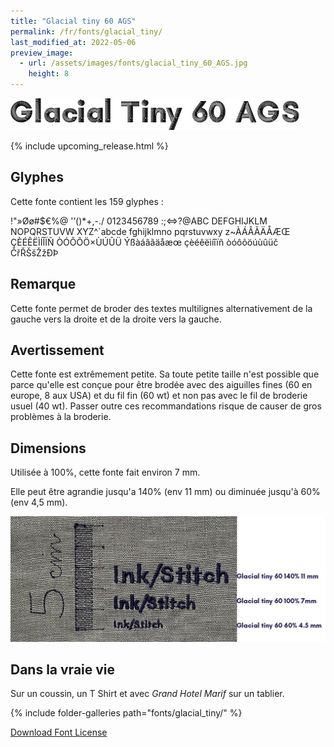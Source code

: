 ```yaml
---
title: "Glacial tiny 60 AGS"
permalink: /fr/fonts/glacial_tiny/
last_modified_at: 2022-05-06
preview_image:
  - url: /assets/images/fonts/glacial_tiny_60_AGS.jpg
    height: 8
---
```

![glacial_tiny](/assets/images/fonts/glacial_tiny_60_AGS.jpg)


{% include upcoming_release.html %}

## Glyphes

Cette fonte contient les 159 glyphes :
	
!"»Øø#$€%@
'’()*+,-./
0123456789
:;<=>?@ABC
DEFGHIJKLM
NOPQRSTUVW
XYZ^`abcde
fghijklmno
pqrstuvwxy
z~ÀÁÂÃÄÅÆŒ
ÇÈÉÊËÌÍÎÏÑ
ÒÓÔÕÖ×ÙÚÛÜ
Ýßàáâãäåæœ
çèéêëìíîïñ
òóôõöúùûüč
ČřŘŠšŽžÐÞ


## Remarque 
Cette fonte permet de broder des textes multilignes alternativement de la gauche vers  la droite et de la droite vers la gauche.

## Avertissement

Cette fonte est extrêmement petite. Sa toute petite taille n'est possible que parce qu'elle est conçue pour être brodée avec des aiguilles fines (60 en europe, 8 aux USA) et du fil fin (60 wt) et non pas avec le fil de broderie usuel (40 wt). Passer outre ces recommandations risque de causer de gros problèmes à la broderie.

## Dimensions

Utilisée à 100%, cette fonte fait environ 7 mm.

Elle peut être agrandie jusqu'a 140% (env 11 mm) ou diminuée jusqu'à 60% (env 4,5 mm).


![Dimensions Glacialtiny](/assets/images/fonts/Sizing/glacialsizing.jpg)

## Dans la vraie vie

Sur un coussin, un T Shirt et avec *Grand Hotel Marif* sur un tablier.

{% include folder-galleries path="fonts/glacial_tiny/" %}

[Download Font License](https://github.com/inkstitch/inkstitch/tree/main/fonts/glacial_tiny/LICENSE)
